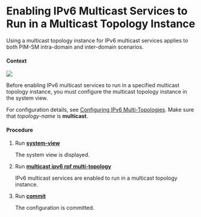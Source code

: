 Enabling IPv6 Multicast Services to Run in a Multicast Topology Instance
========================================================================

Using a multicast topology instance for IPv6 multicast services applies to both PIM-SM intra-domain and inter-domain scenarios.

#### Context

![](../../../../public_sys-resources/note_3.0-en-us.png) 

Before enabling IPv6 multicast services to run in a specified multicast topology instance, you must configure the multicast topology instance in the system view.

For configuration details, see [Configuring IPv6 Multi-Topologies](dc_vrp_ip-route_cfg_0026.html). Make sure that *topology-name* is **multicast**.



#### Procedure

1. Run [**system-view**](cmdqueryname=system-view)
   
   
   
   The system view is displayed.
2. Run [**multicast ipv6 rpf multi-topology**](cmdqueryname=multicast+ipv6+rpf+multi-topology)
   
   
   
   IPv6 multicast services are enabled to run in a multicast topology instance.
3. Run [**commit**](cmdqueryname=commit)
   
   
   
   The configuration is committed.
